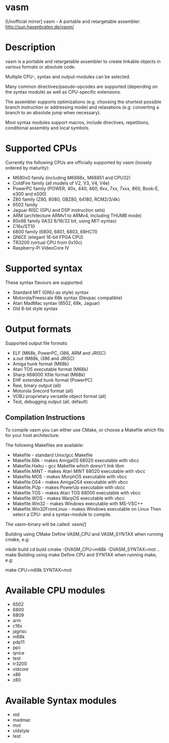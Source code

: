# vasm
[Unofficial mirror] vasm - A portable and retargetable assembler. http://sun.hasenbraten.de/vasm/

# Description

vasm is a portable and retargetable assembler to create linkable objects in various formats or absolute code.

Multiple CPU-, syntax and output-modules can be selected.

Many common directives/pseudo-opcodes are supported (depending on the syntax module) as well as CPU-specific extensions.

The assembler supports optimizations (e.g. choosing the shortest possible branch instruction or addressing mode) and relaxations (e.g. converting a branch to an absolute jump when necessary).

Most syntax modules support macros, include directives, repetitions, conditional assembly and local symbols.

# Supported CPUs

Currently the following CPUs are officially supported by vasm (loosely ordered by maturity):
- M680x0 family (including M6888x, M68851 and CPU32)
- ColdFire family (all models of V2, V3, V4, V4e)
- PowerPC family (POWER, 40x, 440, 460, 6xx, 7xx, 7xxx, 860, Book-E, e300 and e500)
- Z80 family (Z80, 8080, GBZ80, 64180, RCM2/3/4k)
- 6502 family
- Jaguar RISC (GPU and DSP instruction sets)
- ARM (architecture ARMv1 to ARMv4, including THUMB mode)
- 80x86 family (IA32 8/16/32 bit, using MIT-syntax)
- C16x/ST10
- 6800 family (6800, 6801, 6803, 68HC11)
- QNICE (elegant 16-bit FPGA CPU)
- TR3200 (virtual CPU from 0x10c)
- Raspberry-Pi VideoCore IV

# Supported syntax

These syntax flavours are supported:
- Standard MIT (GNU-as style) syntax
- Motorola/Freescale 68k syntax (Devpac compatible)
- Atari MadMac syntax (6502, 68k, Jaguar)
- Old 8-bit style syntax

# Output formats

Supported output file formats:
- ELF (M68k, PowerPC, i386, ARM and JRISC)
- a.out (M68k, i386 and JRISC)
- Amiga hunk format (M68k)
- Atari TOS executable format (M68k)
- Sharp X68000 Xfile format (M68k)
- EHF extended hunk format (PowerPC)
- Raw, binary output (all)
- Motorola Srecord format (all)
- VOBJ proprietary versatile object format (all)
- Test, debugging output (all, default)

## Compilation Instructions
To compile vasm you can either use CMake, or choose a Makefile which fits for your host architecture.

The following Makefiles are available:
- Makefile - standard Unix/gcc Makefile
- Makefile.68k - makes AmigaOS 68020 executable with vbcc
- Makefile.Haiku - gcc Makefile which doesn't link libm
- Makefile.MiNT - makes Atari MiNT 68020 executable with vbcc
- Makefile.MOS - makes MorphOS executable with vbcc
- Makefile.OS4 - makes AmigaOS4 executable with vbcc
- Makefile.PUp - makes PowerUp executable with vbcc
- Makefile.TOS - makes Atari TOS 68000 executable with vbcc
- Makefile.WOS - makes WarpOS executable with vbcc
- Makefile.Win32 - makes Windows executable with MS-VSC++
- Makefile.Win32FromLinux - makes Windows executable on Linux
Then select a CPU- and a syntax-module to compile.

The vasm-binary will be called: vasm<CPU>_<SYNTAX>[_<HOST>]

Building using CMake
Define VASM_CPU and VASM_SYNTAX when running cmake, e.g:

mkdir build
cd build
cmake -DVASM_CPU=m68k -DVASM_SYNTAX=mot ..
make
Building using make
Define CPU and SYNTAX when running make, e.g:

make CPU=m68k SYNTAX=mot

# Available CPU modules
- 6502
- 6800
- 6809
- arm
- c16x
- jagrisc
- m68k
- pdp11
- ppc
- qnice
- test
- tr3200
- vidcore
- x86
- z80

# Available Syntax modules
- std
- madmac
- mot
- oldstyle
- test
